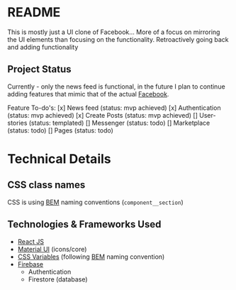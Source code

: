 # README 

This is mostly just a UI clone of Facebook... More of a focus on mirroring the UI elements than focusing on the functionality. Retroactively going back and adding functionality 

## Project Status 

Currently - only the news feed is functional, in the future I plan to continue adding features that mimic that of the actual [Facebook](www.facebook.com). 

Feature To-do's: 
[x] News feed (status: mvp achieved)
[x] Authentication (status: mvp achieved)
[x] Create Posts (status: mvp achieved)
[] User-stories (status: templated)
[] Messenger (status: todo)
[] Marketplace (status: todo)
[] Pages  (status: todo)

# Technical Details 

## CSS class names 

CSS is using [BEM](http://getbem.com/naming/) naming conventions (`component__section`)

## Technologies & Frameworks Used 

* [React JS](https://reactjs.org/)
* [Material UI](https://material-ui.com/) (icons/core)
* [CSS Variables](https://developer.mozilla.org/en-US/docs/Web/CSS/Using_CSS_custom_properties) (following [BEM](http://getbem.com/naming/) naming convention)
* [Firebase](https://firebase.google.com/) 
  * Authentication 
  * Firestore (database)